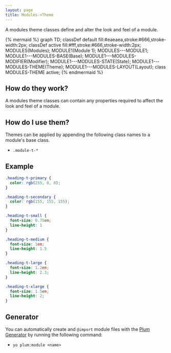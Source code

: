 ```yaml
---
layout: page
title: Modules->Theme
---
```


A modules theme classes define and alter the look and feel of a module.

{% mermaid %}
graph TD;
  classDef default fill:#eaeaea,stroke:#666,stroke-width:2px;
  classDef active fill:#fff,stroke:#666,stroke-width:2px;
  MODULES(Modules);
  MODULE1(Module 1);
  MODULES---MODULE1;
  MODULE1---MODULES-BASE(Base);
  MODULE1---MODULES-MODIFIER(Modifier);
  MODULE1---MODULES-STATE(State);
  MODULE1---MODULES-THEME(Theme);
  MODULE1---MODULES-LAYOUT(Layout);
  class MODULES-THEME active;
{% endmermaid %}

## How do they work?

A modules theme classes can contain any properties required to affect the look and feel of a module.

## How do I use them?
Themes can be applied by appending the following class names to a module's base class.
 - `.module-t-*`

## Example

```scss
.heading-t-primary {
  color: rgb(255, 0, 0);
}

.heading-t-secondary {
  color: rgb(155, 155, 155);
}

.heading-t-small {
  font-size: 0.75em;
  line-height: 1
}

.heading-t-medium {
  font-size: 1em;
  line-height: 1.5
}

.heading-t-large {
  font-size: 1.2em;
  line-height: 2.3;
}

.heading-t-xlarge {
  font-size: 1.5em;
  line-height: 2;
}
```

## Generator

You can automatically create and `@import` module files with the [Plum Generator](https://github.com/plum-css/generator-plum) by running the following command:

- `yo plum:module <name>`

